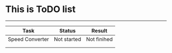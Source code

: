 # This is ToDO list

--------------------

|       Task      	|    Status   	| Result      	|
|:---------------:	|:-----------:	|-------------	|
| Speed Converter 	| Not started 	| Not finihed 	|
|                 	|             	|             	|
|                 	|             	|             	|
